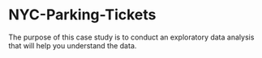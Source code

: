 # NYC-Parking-Tickets
The purpose of this case study is to conduct an exploratory data analysis that will help you understand the data.
